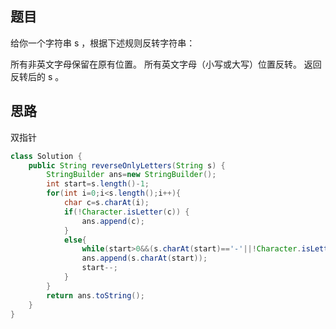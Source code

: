 ## 题目
给你一个字符串 s ，根据下述规则反转字符串：

所有非英文字母保留在原有位置。
所有英文字母（小写或大写）位置反转。
返回反转后的 s 。
## 思路
双指针
```java
class Solution {
    public String reverseOnlyLetters(String s) {
        StringBuilder ans=new StringBuilder();
        int start=s.length()-1;
        for(int i=0;i<s.length();i++){
            char c=s.charAt(i);
            if(!Character.isLetter(c)) {
                ans.append(c);
            }
            else{
                while(start>0&&(s.charAt(start)=='-'||!Character.isLetter(s.charAt(start)))) start--;
                ans.append(s.charAt(start));
                start--;
            } 
        }
        return ans.toString();
    }
}
```
